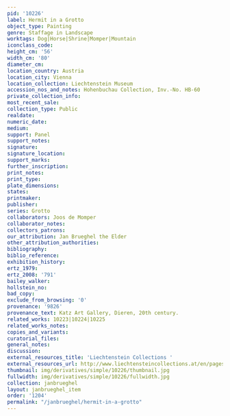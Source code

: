 ```yaml
---
pid: '10226'
label: Hermit in a Grotto
object_type: Painting
genre: Staffage in Landscape
worktags: Dog|Horse|Shrine|Momper|Mountain
iconclass_code:
height_cm: '56'
width_cm: '80'
diameter_cm:
location_country: Austria
location_city: Vienna
location_collection: Liechtenstein Museum
accession_nos_and_notes: Hohenbuchau Collection, Inv.-No. HB-60
private_collection_info:
most_recent_sale:
collection_type: Public
realdate:
numeric_date:
medium:
support: Panel
support_notes:
signature:
signature_location:
support_marks:
further_inscription:
print_notes:
print_type:
plate_dimensions:
states:
printmaker:
publisher:
series: Grotto
collaborators: Joos de Momper
collaborator_notes:
collectors_patrons:
our_attribution: Jan Brueghel the Elder
other_attribution_authorities:
bibliography:
biblio_reference:
exhibition_history:
ertz_1979:
ertz_2008: '791'
bailey_walker:
hollstein_no:
bad_copy:
exclude_from_browsing: '0'
provenance: '9826'
provenance_text: Katz Art Gallery, Dieren, 20th century.
related_works: 10223|10224|10225
related_works_notes:
copies_and_variants:
curatorial_files:
general_notes:
discussion:
external_resources_title: 'Liechtenstein Collections '
external_resources_url: http://www.liechtensteincollections.at/en/pages/artbase_main.asp
thumbnail: img/derivatives/simple/10226/thumbnail.jpg
fullwidth: img/derivatives/simple/10226/fullwidth.jpg
collection: janbrueghel
layout: janbrueghel_item
order: '1204'
permalink: "/janbrueghel/hermit-in-a-grotto"
---
```

